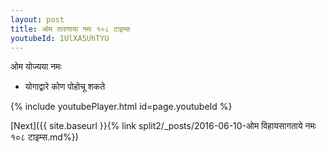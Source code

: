 ```yaml
---
layout: post
title: ओम तारणाया नमः १०८ टाइम्स
youtubeId: 1UlXA5UhTYU
---
```

 
 
 ओम योज्यया नमः  
 
 -  योगाद्वारे कोण पोहोचू शकते 
 
  
 
  
 
 
 
 
 
 


{% include youtubePlayer.html id=page.youtubeId %}
 
[Next]({{ site.baseurl }}{% link  split2/_posts/2016-06-10-ओम विहायसागताये नमः १०८ टाइम्स.md%})
 
